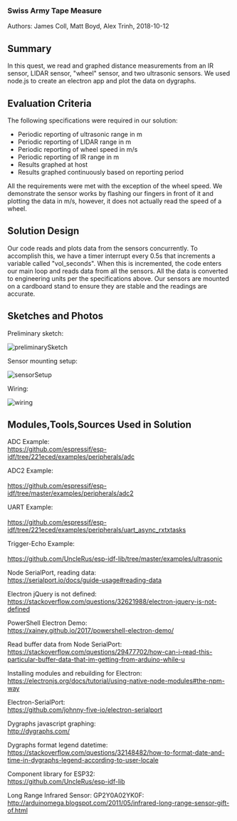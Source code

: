   ### Swiss Army Tape Measure
  
  Authors: James Coll, Matt Boyd, Alex Trinh, 2018-10-12
  
  ## Summary
  
  In this quest, we read and graphed distance measurements from an IR sensor, LIDAR sensor, "wheel" sensor, 
  and two ultrasonic sensors. We used node.js to create an electron app and plot the data on dygraphs.

  ## Evaluation Criteria
  
  The following specifications were required in our solution:
  - Periodic reporting of ultrasonic range in m
  - Periodic reporting of LIDAR range in m
  - Periodic reporting of wheel speed in m/s
  - Periodic reporting of IR range in m
  - Results graphed at host
  - Results graphed continuously based on reporting period
  
  All the requirements were met with the exception of the wheel speed. We demonstrate the sensor works by
  flashing our fingers in front of it and plotting the data in m/s, however, it does not actually read the speed 
  of a wheel. 
  
  ## Solution Design
  
  Our code reads and plots data from the sensors concurrently. To accomplish this, we have a timer interrupt every
  0.5s that increments a variable called "vol_seconds". When this is incremented, the code enters our main loop and 
  reads data  from all the sensors. All the data is converted to engineering units per the specifications above.
  Our sensors are mounted on a cardboard stand to ensure they are stable and the readings are accurate. 
  
  ## Sketches and Photos
  
  Preliminary sketch:
  
  ![preliminarySketch](Images/Outline.png)
  
  Sensor mounting setup:
  
  ![sensorSetup](Images/Sensor_Housing.png)
  
  Wiring:
  
  ![wiring](Images/Wiring_Setup.png)
  
  ## Modules,Tools,Sources Used in Solution
  
  ADC Example:<br/> 
  https://github.com/espressif/esp-idf/tree/221eced/examples/peripherals/adc
  
  ADC2 Example:<br/>  
  https://github.com/espressif/esp-idf/tree/master/examples/peripherals/adc2
  
  UART Example:<br/>  
  https://github.com/espressif/esp-idf/tree/221eced/examples/peripherals/uart_async_rxtxtasks
  
  Trigger-Echo Example:<br/>  
  https://github.com/UncleRus/esp-idf-lib/tree/master/examples/ultrasonic
  
  Node SerialPort, reading data:<br/>
https://serialport.io/docs/guide-usage#reading-data

Electron jQuery is not defined:<br/>
https://stackoverflow.com/questions/32621988/electron-jquery-is-not-defined

PowerShell Electron Demo:<br/>
https://xainey.github.io/2017/powershell-electron-demo/

Read buffer data from Node SerialPort:<br/>
https://stackoverflow.com/questions/29477702/how-can-i-read-this-particular-buffer-data-that-im-getting-from-arduino-while-u

Installing modules and rebuilding for Electron:<br/>
https://electronjs.org/docs/tutorial/using-native-node-modules#the-npm-way

Electron-SerialPort:<br/> 
https://github.com/johnny-five-io/electron-serialport

Dygraphs javascript graphing:<br/>
http://dygraphs.com/

Dygraphs format legend datetime:<br/>
https://stackoverflow.com/questions/32148482/how-to-format-date-and-time-in-dygraphs-legend-according-to-user-locale

Component library for ESP32:<br/>
https://github.com/UncleRus/esp-idf-lib

Long Range Infrared Sensor: GP2Y0A02YK0F:<br/>
http://arduinomega.blogspot.com/2011/05/infrared-long-range-sensor-gift-of.html




  
